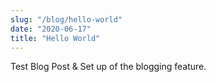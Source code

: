 ```yaml
---
slug: "/blog/hello-world"
date: "2020-06-17"
title: "Hello World"
---
```


Test Blog Post & Set up of the blogging feature.